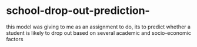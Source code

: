 # school-drop-out-prediction-
this model was giving to me as an assignment to do, its to predict whether a student is likely to drop out based on several academic and socio-economic factors
